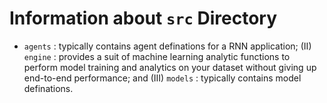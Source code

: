# Information about `src` Directory



- `agents` : typically contains agent definations for a RNN application; (II) `engine` : provides a suit of machine learning analytic functions to perform model training and analytics on your dataset without giving up end-to-end performance; and (III) `models` : typically contains model definations.
